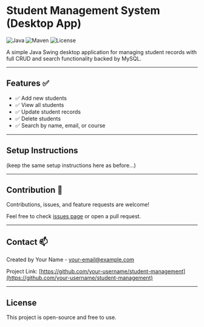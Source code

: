 # Student Management System (Desktop App)

![Java](https://img.shields.io/badge/Java-17-brightgreen)
![Maven](https://img.shields.io/badge/Maven-3.9.1-blue)
![License](https://img.shields.io/badge/License-MIT-green)

A simple Java Swing desktop application for managing student records with full CRUD and search functionality backed by MySQL.

---

## Features ✅

- ✅ Add new students  
- ✅ View all students  
- ✅ Update student records  
- ✅ Delete students  
- ✅ Search by name, email, or course

---

## Setup Instructions

(keep the same setup instructions here as before...)

---

## Contribution 🤝

Contributions, issues, and feature requests are welcome!

Feel free to check [issues page](https://github.com/your-username/student-management/issues) or open a pull request.

---

## Contact 📫

Created by Your Name - [your-email@example.com](mailto:your-email@example.com)

Project Link: [https://github.com/your-username/student-management](https://github.com/your-username/student-management)

---

## License

This project is open-source and free to use.

